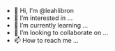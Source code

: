 - 👋 Hi, I’m @leahlibron
- 👀 I’m interested in ...
- 🌱 I’m currently learning ...
- 💞️ I’m looking to collaborate on ...
- 📫 How to reach me ...

<!---
leahlibron/leahlibron is a ✨ special ✨ repository because its `README.md` (this file) appears on your GitHub profile.
You can click the Preview link to take a look at your changes.
--->
